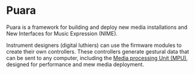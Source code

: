 # Puara

Puara is a framework for building and deploy new media installations and New Interfaces for Music Expression (NIME).

Instrument designers (digital luthiers) can use the firmware modules to create their own controllers.
These controllers generate gestural data that can be sent to any computer, including the [Media processing Unit (MPU)](https://github.com/Puara/MPU), designed for performance and mew media deployment.
